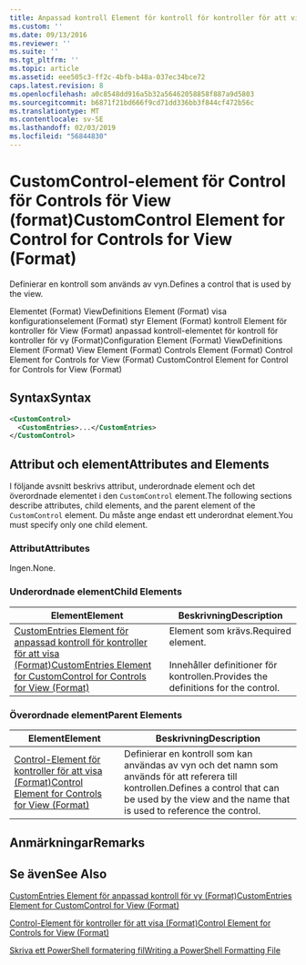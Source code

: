 ```yaml
---
title: Anpassad kontroll Element för kontroll för kontroller för att visa (Format) | Microsoft Docs
ms.custom: ''
ms.date: 09/13/2016
ms.reviewer: ''
ms.suite: ''
ms.tgt_pltfrm: ''
ms.topic: article
ms.assetid: eee505c3-ff2c-4bfb-b48a-037ec34bce72
caps.latest.revision: 8
ms.openlocfilehash: a0c8548dd916a5b32a56462058858f887a9d5803
ms.sourcegitcommit: b6871f21bd666f9cd71dd336bb3f844cf472b56c
ms.translationtype: MT
ms.contentlocale: sv-SE
ms.lasthandoff: 02/03/2019
ms.locfileid: "56844830"
---
```

# <a name="customcontrol-element-for-control-for-controls-for-view-format"></a><span data-ttu-id="2ebb5-102">CustomControl-element för Control för Controls för View (format)</span><span class="sxs-lookup"><span data-stu-id="2ebb5-102">CustomControl Element for Control for Controls for View (Format)</span></span>

<span data-ttu-id="2ebb5-103">Definierar en kontroll som används av vyn.</span><span class="sxs-lookup"><span data-stu-id="2ebb5-103">Defines a control that is used by the view.</span></span>

<span data-ttu-id="2ebb5-104">Elementet (Format) ViewDefinitions Element (Format) visa konfigurationselement (Format) styr Element (Format) kontroll Element för kontroller för View (Format) anpassad kontroll-elementet för kontroll för kontroller för vy (Format)</span><span class="sxs-lookup"><span data-stu-id="2ebb5-104">Configuration Element (Format) ViewDefinitions Element (Format) View Element (Format) Controls Element (Format) Control Element for Controls for View (Format) CustomControl Element for Control for Controls for View (Format)</span></span>

## <a name="syntax"></a><span data-ttu-id="2ebb5-105">Syntax</span><span class="sxs-lookup"><span data-stu-id="2ebb5-105">Syntax</span></span>

```xml
<CustomControl>
  <CustomEntries>...</CustomEntries>
</CustomControl>
```

## <a name="attributes-and-elements"></a><span data-ttu-id="2ebb5-106">Attribut och element</span><span class="sxs-lookup"><span data-stu-id="2ebb5-106">Attributes and Elements</span></span>

<span data-ttu-id="2ebb5-107">I följande avsnitt beskrivs attribut, underordnade element och det överordnade elementet i den `CustomControl` element.</span><span class="sxs-lookup"><span data-stu-id="2ebb5-107">The following sections describe attributes, child elements, and the parent element of the `CustomControl` element.</span></span> <span data-ttu-id="2ebb5-108">Du måste ange endast ett underordnat element.</span><span class="sxs-lookup"><span data-stu-id="2ebb5-108">You must specify only one child element.</span></span>

### <a name="attributes"></a><span data-ttu-id="2ebb5-109">Attribut</span><span class="sxs-lookup"><span data-stu-id="2ebb5-109">Attributes</span></span>

<span data-ttu-id="2ebb5-110">Ingen.</span><span class="sxs-lookup"><span data-stu-id="2ebb5-110">None.</span></span>

### <a name="child-elements"></a><span data-ttu-id="2ebb5-111">Underordnade element</span><span class="sxs-lookup"><span data-stu-id="2ebb5-111">Child Elements</span></span>

|<span data-ttu-id="2ebb5-112">Element</span><span class="sxs-lookup"><span data-stu-id="2ebb5-112">Element</span></span>|<span data-ttu-id="2ebb5-113">Beskrivning</span><span class="sxs-lookup"><span data-stu-id="2ebb5-113">Description</span></span>|
|-------------|-----------------|
|[<span data-ttu-id="2ebb5-114">CustomEntries Element för anpassad kontroll för kontroller för att visa (Format)</span><span class="sxs-lookup"><span data-stu-id="2ebb5-114">CustomEntries Element for CustomControl for Controls for View (Format)</span></span>](./customentries-element-for-customcontrol-for-controls-for-view-format.md)|<span data-ttu-id="2ebb5-115">Element som krävs.</span><span class="sxs-lookup"><span data-stu-id="2ebb5-115">Required element.</span></span><br /><br /> <span data-ttu-id="2ebb5-116">Innehåller definitioner för kontrollen.</span><span class="sxs-lookup"><span data-stu-id="2ebb5-116">Provides the definitions for the control.</span></span>|

### <a name="parent-elements"></a><span data-ttu-id="2ebb5-117">Överordnade element</span><span class="sxs-lookup"><span data-stu-id="2ebb5-117">Parent Elements</span></span>

|<span data-ttu-id="2ebb5-118">Element</span><span class="sxs-lookup"><span data-stu-id="2ebb5-118">Element</span></span>|<span data-ttu-id="2ebb5-119">Beskrivning</span><span class="sxs-lookup"><span data-stu-id="2ebb5-119">Description</span></span>|
|-------------|-----------------|
|[<span data-ttu-id="2ebb5-120">Control-Element för kontroller för att visa (Format)</span><span class="sxs-lookup"><span data-stu-id="2ebb5-120">Control Element for Controls for View (Format)</span></span>](./control-element-for-controls-for-view-format.md)|<span data-ttu-id="2ebb5-121">Definierar en kontroll som kan användas av vyn och det namn som används för att referera till kontrollen.</span><span class="sxs-lookup"><span data-stu-id="2ebb5-121">Defines a control that can be used by the view and the name that is used to reference the control.</span></span>|

## <a name="remarks"></a><span data-ttu-id="2ebb5-122">Anmärkningar</span><span class="sxs-lookup"><span data-stu-id="2ebb5-122">Remarks</span></span>

## <a name="see-also"></a><span data-ttu-id="2ebb5-123">Se även</span><span class="sxs-lookup"><span data-stu-id="2ebb5-123">See Also</span></span>

[<span data-ttu-id="2ebb5-124">CustomEntries Element för anpassad kontroll för vy (Format)</span><span class="sxs-lookup"><span data-stu-id="2ebb5-124">CustomEntries Element for CustomControl for View (Format)</span></span>](./customentries-element-for-customcontrol-for-controls-for-configuration-format.md)

[<span data-ttu-id="2ebb5-125">Control-Element för kontroller för att visa (Format)</span><span class="sxs-lookup"><span data-stu-id="2ebb5-125">Control Element for Controls for View (Format)</span></span>](./control-element-for-controls-for-view-format.md)

[<span data-ttu-id="2ebb5-126">Skriva ett PowerShell formatering fil</span><span class="sxs-lookup"><span data-stu-id="2ebb5-126">Writing a PowerShell Formatting File</span></span>](./writing-a-powershell-formatting-file.md)
